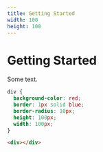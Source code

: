 ```yaml
---
title: Getting Started
width: 100
height: 100
---
```


[width]: 100
[height]: 100

# Getting Started

Some text.

```css
div {
  background-color: red;
  border: 1px solid blue;
  border-radius: 10px;
  height: 100px;
  width: 100px;
}
```

```html
<div></div>
```
